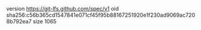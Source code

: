 version https://git-lfs.github.com/spec/v1
oid sha256:c56b365cd1547841e071cf45f95b88167251920e1f230ad9069ac7208b792ea7
size 1065
